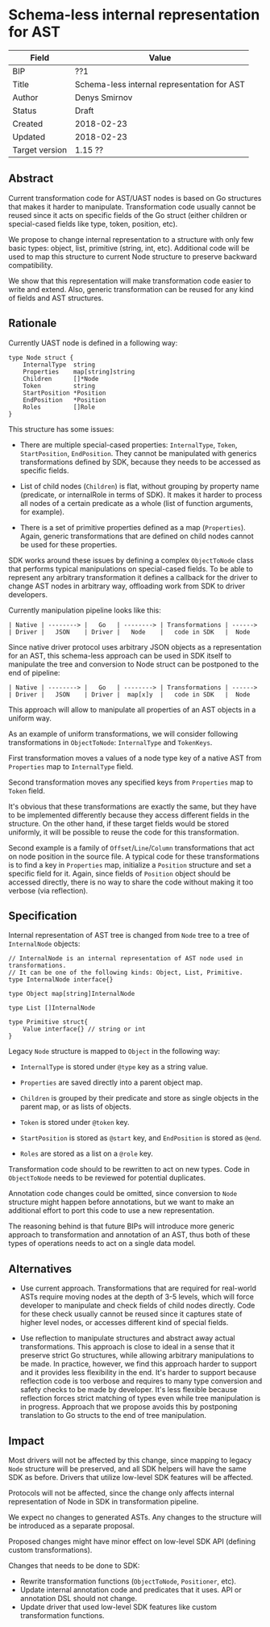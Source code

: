 # Schema-less internal representation for AST

| Field | Value |
| --- | --- |
| BIP | ??1 |
| Title | Schema-less internal representation for AST |
| Author | Denys Smirnov |
| Status | Draft |
| Created | 2018-02-23 |
| Updated | 2018-02-23 |
| Target version | 1.15 ?? |

## Abstract

Current transformation code for AST/UAST nodes is based on Go structures
that makes it harder to manipulate. Transformation code usually cannot be
reused since it acts on specific fields of the Go struct (either children
or special-cased fields like type, token, position, etc).

We propose to change internal representation to a structure with
only few basic types: object, list, primitive (string, int, etc).
Additional code will be used to map this structure to current Node
structure to preserve backward compatibility.

We show that this representation will make transformation code easier to
write and extend. Also, generic transformation can be reused for any kind
of fields and AST structures.

## Rationale

Currently UAST node is defined in a following way:

```golang
type Node struct {
	InternalType  string
	Properties    map[string]string
	Children      []*Node
	Token         string
	StartPosition *Position
	EndPosition   *Position
	Roles         []Role
}
```

This structure has some issues:

* There are multiple special-cased properties: `InternalType`, `Token`,
  `StartPosition`, `EndPosition`. They cannot be manipulated with generics
  transformations defined by SDK, because they needs to be accessed as
  specific fields.

* List of child nodes (`Children`) is flat, without grouping by property
  name (predicate, or internalRole in terms of SDK). It makes it harder
  to process all nodes of a certain predicate as a whole (list of function
  arguments, for example).

* There is a set of primitive properties defined as a map (`Properties`).
  Again, generic transformations that are defined on child nodes cannot
  be used for these properties.

SDK works around these issues by defining a complex `ObjectToNode` class
that performs typical manipulations on special-cased fields. To be able
to represent any arbitrary transformation it defines a callback for the
driver to change AST nodes in arbitrary way, offloading work from SDK to
driver developers.

Currently manipulation pipeline looks like this:

```
| Native | --------> |   Go   | --------> | Transformations | ------>
| Driver |   JSON    | Driver |   Node    |   code in SDK   |  Node
```

Since native driver protocol uses arbitrary JSON objects as a representation
for an AST, this schema-less approach can be used in SDK itself to manipulate
the tree and conversion to Node struct can be postponed to the end of pipeline:

```
| Native | --------> |   Go   | --------> | Transformations | ------>
| Driver |   JSON    | Driver |  map[x]y  |   code in SDK   |  Node
```

This approach will allow to manipulate all properties of an AST objects
in a uniform way.

As an example of uniform transformations, we will consider following
transformations in `ObjectToNode`: `InternalType` and `TokenKeys`.

First transformation moves a values of a node type key of a native AST
from `Properties` map to `InternalType` field.

Second transformation moves any specified keys from `Properties` map
to `Token` field.

It's obvious that these transformations are exactly the same, but they
have to be implemented differently because they access different fields
in the structure. On the other hand, if these target fields would be
stored uniformly, it will be possible to reuse the code for this transformation.

Second example is a family of `Offset`/`Line`/`Column` transformations
that act on node position in the source file. A typical code for these
transformations is to find a key in `Properties` map, initialize a
`Position` structure and set a specific field for it. Again, since
fields of `Position` object should be accessed directly, there is no way
to share the code without making it too verbose (via reflection).

## Specification

Internal representation of AST tree is changed from `Node` tree to
a tree of `InternalNode` objects:

```golang
// InternalNode is an internal representation of AST node used in transformations.
// It can be one of the following kinds: Object, List, Primitive.
type InternalNode interface{}

type Object map[string]InternalNode

type List []InternalNode

type Primitive struct{
    Value interface{} // string or int
}
```

Legacy `Node` structure is mapped to `Object` in the following way:

* `InternalType` is stored under `@type` key as a string value.

* `Properties` are saved directly into a parent object map.

* `Children` is grouped by their predicate and store as single objects
  in the parent map, or as lists of objects.

* `Token` is stored under `@token` key.

* `StartPosition` is stored as `@start` key, and
  `EndPosition` is stored as `@end`.

* `Roles` are stored as a list on a `@role` key.

Transformation code should to be rewritten to act on new types.
Code in `ObjectToNode` needs to be reviewed for potential duplicates.

Annotation code changes could be omitted, since conversion to `Node`
structure might happen before annotations, but we want to make
an additional effort to port this code to use a new representation.

The reasoning behind is that future BIPs will introduce more generic
approach to transformation and annotation of an AST, thus both of these
types of operations needs to act on a single data model.

## Alternatives

*   Use current approach. Transformations that are required for real-world
    ASTs require moving nodes at the depth of 3-5 levels, which will force
    developer to manipulate and check fields of child nodes directly.
    Code for these check usually cannot be reused since it captures state
    of higher level nodes, or accesses different kind of special fields.

*   Use reflection to manipulate structures and abstract away actual
    transformations. This approach is close to ideal in a sense that
    it preserve strict Go structures, while allowing arbitrary manipulations
    to be made. In practice, however, we find this approach harder to support
    and it provides less flexibility in the end. It's harder to support
    because reflection code is too verbose and requires to many type
    conversion and safety checks to be made by developer. It's less flexible
    because reflection forces strict matching of types even while tree
    manipulation is in progress. Approach that we propose avoids this by
    postponing translation to Go structs to the end of tree manipulation.

## Impact

Most drivers will not be affected by this change, since mapping to legacy
`Node` structure will be preserved, and all SDK helpers will have the
same SDK as before. Drivers that utilize low-level SDK features will be
affected.

Protocols will not be affected, since the change only affects internal
representation of Node in SDK in transformation pipeline.

We expect no changes to generated ASTs. Any changes to the structure
will be introduced as a separate proposal.

Proposed changes might have minor effect on low-level SDK API (defining
custom transformations).

Changes that needs to be done to SDK:

* Rewrite transformation functions (`ObjectToNode`, `Positioner`, etc).
* Update internal annotation code and predicates that it uses.
  API or annotation DSL should not change.
* Update driver that used low-level SDK features like custom transformation
  functions.
